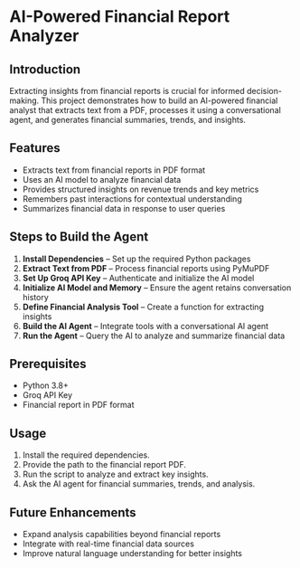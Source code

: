 # AI-Powered Financial Report Analyzer

## Introduction

Extracting insights from financial reports is crucial for informed decision-making. This project demonstrates how to build an AI-powered financial analyst that extracts text from a PDF, processes it using a conversational agent, and generates financial summaries, trends, and insights.

## Features

- Extracts text from financial reports in PDF format
- Uses an AI model to analyze financial data
- Provides structured insights on revenue trends and key metrics
- Remembers past interactions for contextual understanding
- Summarizes financial data in response to user queries

## Steps to Build the Agent

1. **Install Dependencies** – Set up the required Python packages
2. **Extract Text from PDF** – Process financial reports using PyMuPDF
3. **Set Up Groq API Key** – Authenticate and initialize the AI model
4. **Initialize AI Model and Memory** – Ensure the agent retains conversation history
5. **Define Financial Analysis Tool** – Create a function for extracting insights
6. **Build the AI Agent** – Integrate tools with a conversational AI agent
7. **Run the Agent** – Query the AI to analyze and summarize financial data

## Prerequisites

- Python 3.8+
- Groq API Key
- Financial report in PDF format

## Usage

1. Install the required dependencies.
2. Provide the path to the financial report PDF.
3. Run the script to analyze and extract key insights.
4. Ask the AI agent for financial summaries, trends, and analysis.

## Future Enhancements

- Expand analysis capabilities beyond financial reports
- Integrate with real-time financial data sources
- Improve natural language understanding for better insights
